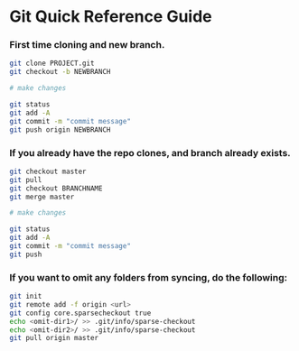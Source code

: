 # Git Quick Reference Guide


### First time cloning and new branch.
```bash
git clone PROJECT.git
git checkout -b NEWBRANCH

# make changes

git status
git add -A
git commit -m "commit message"
git push origin NEWBRANCH
```

### If you already have the repo clones, and branch already exists.
```bash
git checkout master
git pull
git checkout BRANCHNAME
git merge master

# make changes

git status
git add -A
git commit -m "commit message"
git push
```

### If you want to omit any folders from syncing, do the following:
```bash
git init
git remote add -f origin <url>
git config core.sparsecheckout true
echo <omit-dir1>/ >> .git/info/sparse-checkout
echo <omit-dir2>/ >> .git/info/sparse-checkout
git pull origin master
```